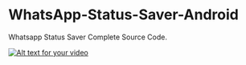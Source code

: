 # WhatsApp-Status-Saver-Android
Whatsapp Status Saver Complete Source Code.

[![Alt text for your video](https://img.youtube.com/vi/okA9cI1pENAD/0.jpg)](http://www.youtube.com/watch?v=okA9cI1pENA)
